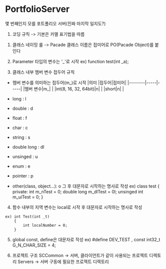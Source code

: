 # PortfolioServer
몇 번째인지 모를 포트폴리오 서버(진짜 마지막 일지도?)

1. 코딩 규칙
 -> 기본은 카멜 표기법을 따름
 
 1) 클래스 네이밍 룰
   -> Pacade 클래스 이름은 접미어로 PO(Pacade Object)를 붙인다

 2) Parameter 타입의 변수는 '_'로 시작
	ex) function test(int _a);

 3) 클래스 내부 멤버 변수 접두어 규칙
  - 멤버 변수를 의미하는 접두어(m_)로 시작
 |의미    |접두어|접미어|
 |--------|-----|-----|
 |멤버 변수|m_| |
 |int(8, 16, 32, 64bit)|n| |
 |short|n| |
   
   
   - long					 : l
   - double				 : d
   - float					 : f
   - char					 : c
   - string				 : s
   - double long			 : dl
   - unsinged				 : u
   - enum                   : e
   - pointer                : p
   - other(class, object...): o
     그 후 대문자로 시작하는 명사로 작성
    ex) class test
		{
			private:
				int m_nTest = 0;
				double long m_dlTest = 0l;
				unsinged int m_uiTest = 0;
		}

  4) 함수 내부의 지역 변수는 local로 시작 후 대문자로 시작하는 명사로 작성

	ex) int Test(int _t)
		{
			int localNumber = 0;
		}

  5) global const, define은 대문자로 작성
	ex) #define DEV_TEST , const int32_t G_N_CHAR_SIZE = 4;


  6) 프로젝트 구조
    SCCommon -> 서버, 클라이언트가 같이 사용되는 프로젝트 디렉토리
    Servers -> 서버 구동에 필요한 프로젝트 디렉토리
